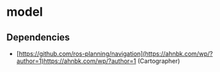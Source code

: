 # model

## Dependencies
* [https://github.com/ros-planning/navigation](https://ahnbk.com/wp/?author=1)https://ahnbk.com/wp/?author=1 (Cartographer)

